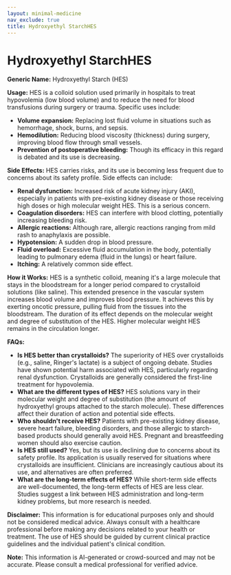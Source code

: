 ```yaml
---
layout: minimal-medicine
nav_exclude: true
title: Hydroxyethyl StarchHES
---
```


# Hydroxyethyl StarchHES

**Generic Name:** Hydroxyethyl Starch (HES)

**Usage:**  HES is a colloid solution used primarily in hospitals to treat hypovolemia (low blood volume) and to reduce the need for blood transfusions during surgery or trauma.  Specific uses include:

* **Volume expansion:**  Replacing lost fluid volume in situations such as hemorrhage, shock, burns, and sepsis.
* **Hemodilution:**  Reducing blood viscosity (thickness) during surgery, improving blood flow through small vessels.
* **Prevention of postoperative bleeding:**  Though its efficacy in this regard is debated and its use is decreasing.

**Side Effects:** HES carries risks, and its use is becoming less frequent due to concerns about its safety profile.  Side effects can include:

* **Renal dysfunction:**  Increased risk of acute kidney injury (AKI), especially in patients with pre-existing kidney disease or those receiving high doses or high molecular weight HES.  This is a serious concern.
* **Coagulation disorders:**  HES can interfere with blood clotting, potentially increasing bleeding risk.
* **Allergic reactions:**  Although rare, allergic reactions ranging from mild rash to anaphylaxis are possible.
* **Hypotension:**  A sudden drop in blood pressure.
* **Fluid overload:**  Excessive fluid accumulation in the body, potentially leading to pulmonary edema (fluid in the lungs) or heart failure.
* **Itching:**  A relatively common side effect.

**How it Works:** HES is a synthetic colloid, meaning it's a large molecule that stays in the bloodstream for a longer period compared to crystalloid solutions (like saline).  This extended presence in the vascular system increases blood volume and improves blood pressure.  It achieves this by exerting oncotic pressure, pulling fluid from the tissues into the bloodstream.  The duration of its effect depends on the molecular weight and degree of substitution of the HES.  Higher molecular weight HES remains in the circulation longer.

**FAQs:**

* **Is HES better than crystalloids?**  The superiority of HES over crystalloids (e.g., saline, Ringer's lactate) is a subject of ongoing debate.  Studies have shown potential harm associated with HES, particularly regarding renal dysfunction.  Crystalloids are generally considered the first-line treatment for hypovolemia.
* **What are the different types of HES?**  HES solutions vary in their molecular weight and degree of substitution (the amount of hydroxyethyl groups attached to the starch molecule). These differences affect their duration of action and potential side effects.
* **Who shouldn't receive HES?**  Patients with pre-existing kidney disease, severe heart failure, bleeding disorders, and those allergic to starch-based products should generally avoid HES.  Pregnant and breastfeeding women should also exercise caution.
* **Is HES still used?**  Yes, but its use is declining due to concerns about its safety profile.  Its application is usually reserved for situations where crystalloids are insufficient.  Clinicians are increasingly cautious about its use, and alternatives are often preferred.
* **What are the long-term effects of HES?**  While short-term side effects are well-documented, the long-term effects of HES are less clear.  Studies suggest a link between HES administration and long-term kidney problems, but more research is needed.

**Disclaimer:** This information is for educational purposes only and should not be considered medical advice. Always consult with a healthcare professional before making any decisions related to your health or treatment.  The use of HES should be guided by current clinical practice guidelines and the individual patient's clinical condition.


**Note:** This information is AI-generated or crowd-sourced and may not be accurate. Please consult a medical professional for verified advice.
